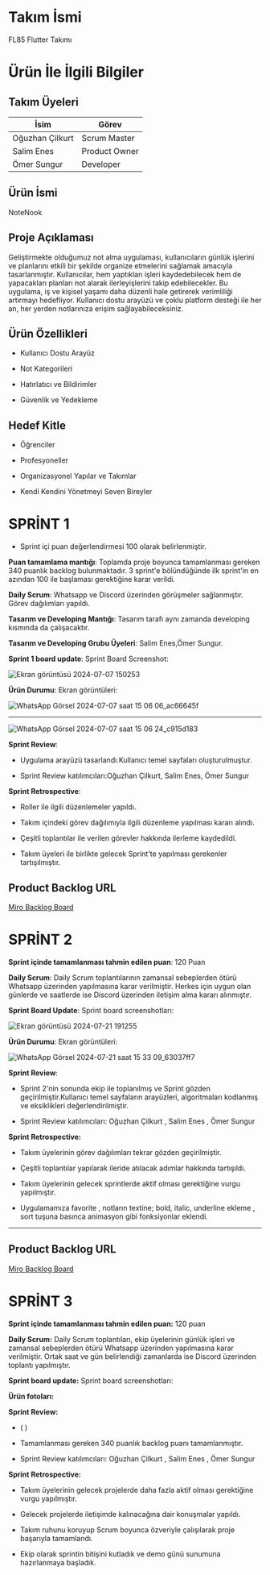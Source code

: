 # Takım İsmi
FL85 Flutter Takımı

# Ürün İle İlgili Bilgiler

## Takım Üyeleri

| İsim              | Görev          |
|-------------------|----------------|
| Oğuzhan Çilkurt   | Scrum Master   |
| Salim Enes        | Product Owner  |
| Ömer Sungur       | Developer      |




## Ürün İsmi
NoteNook

## Proje Açıklaması
Geliştirmekte olduğumuz not alma uygulaması, kullanıcıların günlük işlerini ve planlarını etkili bir şekilde organize etmelerini sağlamak amacıyla tasarlanmıştır. Kullanıcılar, hem yaptıkları işleri kaydedebilecek hem de yapacakları planları not alarak ilerleyişlerini takip edebilecekler. Bu uygulama, iş ve kişisel yaşamı daha düzenli hale getirerek verimliliği artırmayı hedefliyor. Kullanıcı dostu arayüzü ve çoklu platform desteği ile her an, her yerden notlarınıza erişim sağlayabileceksiniz.

## Ürün Özellikleri

- Kullanıcı Dostu Arayüz

- Not Kategorileri

- Hatırlatıcı ve Bildirimler

- Güvenlik ve Yedekleme

## Hedef Kitle

- Öğrenciler

- Profesyoneller

- Organizasyonel Yapılar ve Takımlar

- Kendi Kendini Yönetmeyi Seven Bireyler



# SPRİNT 1
- Sprint içi puan değerlendirmesi 100 olarak belirlenmiştir.
  
**Puan tamamlama mantığı**: Toplamda proje boyunca tamamlanması gereken 340 puanlık backlog bulunmaktadır. 3 sprint'e bölündüğünde ilk sprint'in en azından 100 ile başlaması gerektiğine karar verildi.

**Daily Scrum**: Whatsapp ve Discord üzerinden görüşmeler sağlanmıştır. Görev dağılımları yapıldı.

**Tasarım ve Developing Mantığı**: Tasarım tarafı aynı zamanda developing kısmında da çalışacaktır.
 
**Tasarım ve Developing Grubu Üyeleri**: Salim Enes,Ömer Sungur.

**Sprint 1 board update**: Sprint Board Screenshot: 

![Ekran görüntüsü 2024-07-07 150253](https://github.com/omersungur/Flutter-85/assets/98377968/37b55880-dd19-4637-86cb-26128bbb45d8)

**Ürün Durumu**: Ekran görüntüleri:

![WhatsApp Görsel 2024-07-07 saat 15 06 06_ac66645f](https://github.com/omersungur/Flutter-85/assets/98377968/6c7e5993-382a-4ba6-9d37-c6c8426a4698)

-------------------------------------------------------------------------------------------------------------------------------------------------
![WhatsApp Görsel 2024-07-07 saat 15 06 24_c915d183](https://github.com/omersungur/Flutter-85/assets/98377968/08313856-ff91-4877-be46-e63521b4daed)



 **Sprint Review**:

- Uygulama arayüzü tasarlandı.Kullanıcı temel sayfaları oluşturulmuştur.

- Sprint Review katılımcıları:Oğuzhan Çilkurt, Salim Enes, Ömer Sungur

 **Sprint Retrospective**:
  
- Roller ile ilgili düzenlemeler yapıldı.

- Takım içindeki görev dağılımıyla ilgili düzenleme yapılması kararı alındı.
 
- Çeşitli toplantılar ile verilen görevler hakkında ilerleme kaydedildi.

- Takım üyeleri ile birlikte gelecek Sprint'te yapılması gerekenler tartışılmıştır.

## Product Backlog URL
[Miro Backlog Board](https://miro.com/app/board/uXjVK0jxnr4=/?share_link_id=407553497874)


# SPRİNT 2

**Sprint içinde tamamlanması tahmin edilen puan**: 120 Puan

**Daily Scrum**: Daily Scrum toplantılarının zamansal sebeplerden ötürü Whatsapp üzerinden yapılmasına karar verilmiştir. Herkes için uygun olan günlerde ve saatlerde ise Discord üzerinden iletişim alma kararı alınmıştır.
  
**Sprint Board Update**: Sprint board screenshotları:

![Ekran görüntüsü 2024-07-21 191255](https://github.com/user-attachments/assets/ce14a5ec-736d-4d7c-a6f0-dc111ac04e6e)


 **Ürün Durumu**: Ekran görüntüleri:
  
![WhatsApp Görsel 2024-07-21 saat 15 33 09_63037ff7](https://github.com/user-attachments/assets/95b1c502-ece3-4aeb-8715-70de4738a088)

**Sprint Review**: 
- Sprint 2'nin sonunda ekip ile toplanılmış ve Sprint gözden geçirilmiştir.Kullanıcı temel sayfaların arayüzleri, algoritmaları kodlanmış ve eksiklikleri değerlendirilmiştir. 

- Sprint Review katılımcıları: Oğuzhan Çilkurt , Salim Enes , Ömer Sungur

**Sprint Retrospective:**

  - Takım üyelerinin görev dağılımları tekrar gözden geçirilmiştir.
    
  - Çeşitli toplantılar yapılarak ileride atılacak adımlar hakkında tartışıldı.
 
  - Takım üyelerinin gelecek sprintlerde aktif olması gerektiğine vurgu yapılmıştır.
 
  - Uygulamamıza favorite , notların textine; bold, italic, underline ekleme , sort tuşuna basınca animasyon gibi fonksiyonlar eklendi.
    
---

## Product Backlog URL

[Miro Backlog Board](https://miro.com/app/board/uXjVK0jxnr4=/?share_link_id=407553497874)


# SPRİNT 3
 
 **Sprint içinde tamamlanması tahmin edilen puan:** 120 puan

**Daily Scrum:** Daily Scrum toplantıları, ekip üyelerinin günlük işleri ve zamansal sebeplerden ötürü Whatsapp üzerinden yapılmasına karar verilmiştir. Ortak saat ve gün belirlendiği zamanlarda ise Discord üzerinden toplantı yapılmıştır.

**Sprint board update:** Sprint board screenshotları:


**Ürün fotoları:**




**Sprint Review:**

  - (   )
  - Tamamlanması gereken 340 puanlık backlog puanı tamamlanmıştır.
    
  - Sprint Review katılımcıları: Oğuzhan Çilkurt , Salim Enes , Ömer Sungur

**Sprint Retrospective:**

  - Takım üyelerinin gelecek projelerde daha fazla aktif olması gerektiğine vurgu yapılmıştır.

  - Gelecek projelerde iletişimde kalınacağına dair konuşmalar yapıldı.

  - Takım ruhunu koruyup Scrum boyunca özveriyle çalışılarak proje başarıyla tamamlandı.

  - Ekip olarak sprintin bitişini kutladık ve demo günü sunumuna hazırlanmaya başladık.
 
  
